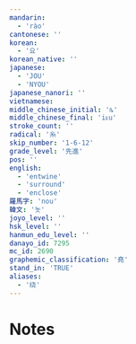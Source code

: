 ```yaml
---
mandarin:
  - 'rào'
cantonese: ''
korean:
  - '요'
korean_native: ''
japanese:
  - 'JOU'
  - 'NYOU'
japanese_nanori: ''
vietnamese:
middle_chinese_initial: 'ȵ'
middle_chinese_final: 'iᴇu'
stroke_count: ''
radical: '糸'
skip_number: '1-6-12'
grade_level: '先進'
pos: ''
english:
  - 'entwine'
  - 'surround'
  - 'enclose'
羅馬字: 'nou'
韓文: '놋'
joyo_level: ''
hsk_level: ''
hanmun_edu_level: ''
danayo_id: 7295
mc_id: 2690
graphemic_classification: '堯'
stand_in: 'TRUE'
aliases:
  - '绕'
---
```


# Notes
